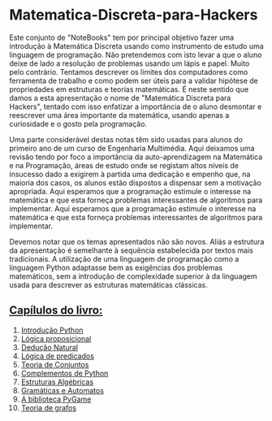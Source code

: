 # Matematica-Discreta-para-Hackers

Este conjunto de "NoteBooks" tem por principal objetivo fazer uma introdução à Matemática Discreta usando como instrumento de estudo uma linguagem de programação. Não pretendemos com isto levar a que o aluno deixe de lado a resolução de problemas usando um lápis e papel. Muito pelo contrário. Tentamos descrever os limites dos computadores como ferramenta de trabalho e como podem ser úteis para a validar hipótese de propriedades em estruturas e teorias matemáticas. É neste sentido que damos a esta apresentação o nome de "Matemática Discreta para Hackers", tentado com isso enfatizar a importância de o aluno desmontar e reescrever uma área importante da matemática, usando apenas a curiosidade e o gosto pela programação.

Uma parte considerável destas notas têm sido usadas para alunos do primeiro ano de um curso de Engenharia Multimédia. Aqui deixamos uma revisão tendo por foco a importância da auto-aprendizagem na Matemática e na Programação, áreas de estudo onde se registam altos níveis de insucesso dado a exigirem à partida uma dedicação e empenho que, na maioria dos casos, os alunos estão dispostos a dispensar sem a motivação apropriada. Aqui esperamos que a programação estimule o interesse na matemática e que esta forneça problemas interessantes de algoritmos para implementar. Aqui esperamos que a programação estimule o interesse na matemática e que esta forneça problemas interessantes de algoritmos para implementar.

Devemos notar que os temas apresentados não são novos. Aliás a estrutura da apresentação é semelhante à sequência estabelecida por textos mais tradicionais. A utilização de uma linguagem de programação como a linguagem Python adaptasse bem as exigências dos problemas matemáticos, sem a introdução de complexidade superior à da linguagem usada para descrever as estruturas matemáticas clássicas.

## [Capílulos do livro:](https://github.com/MelroLeandro/Matematica-Discreta-para-Hackers/blob/master/jpynb_source/Index.ipynb)

1. [Introdução Python](https://github.com/MelroLeandro/Matematica-Discreta-para-Hackers/blob/master/jpynb_source/Chapter1_Introducao/Chapter1_Introducao.ipynb)
2. [Lógica proposicional](https://github.com/MelroLeandro/Matematica-Discreta-para-Hackers/blob/master/jpynb_source/Chapter2_Calculo_Proposicional/Chapter2_Calculo_Proposicional.ipynb)
3. [Dedução Natural](https://github.com/MelroLeandro/Matematica-Discreta-para-Hackers/blob/master/jpynb_source/Chapter3_Deducao_Natural/Chapter3_Deducao_Natural.ipynbb)
4. [Lógica de predicados](https://github.com/MelroLeandro/Matematica-Discreta-para-Hackers/blob/master/jpynb_source/Chapter4_Logica_de_predicados/Chapter4_Logica_de_predicados.ipynb)
5. [Teoria de Conjuntos](https://github.com/MelroLeandro/Matematica-Discreta-para-Hackers/blob/master/jpynb_source/Chapter5_Teoria_de_conjuntos/Teoria_de_conjuntos.ipynb)
6. [Complementos de Python](https://github.com/MelroLeandro/Matematica-Discreta-para-Hackers/blob/master/jpynb_source/Chapter6_Python/Chapter6_Python.ipynb)
8. [Estruturas Algébricas](https://github.com/MelroLeandro/Matematica-Discreta-para-Hackers/blob/master/jpynb_source/Chapter9_Gramaticas_Automatos/Chapter8_Estruturas_Algebricas.ipynb)
9. [Gramáticas e Automatos](https://github.com/MelroLeandro/Matematica-Discreta-para-Hackers/blob/master/jpynb_source/Chapter9_Gramaticas_Automatos/Chapter8_Estruturas_Algebricas.ipynb)
10. [A biblioteca PyGame](https://github.com/MelroLeandro/Matematica-Discreta-para-Hackers/blob/master/jpynb_source/Chapter10_PyGame/Chapter10_PyGame.ipynb)
11. [Teoria de grafos](https://github.com/MelroLeandro/Matematica-Discreta-para-Hackers/blob/master/jpynb_source/Chapter9_Gramaticas_Automatos/Chapter8_Estruturas_Algebricas.ipynb)
